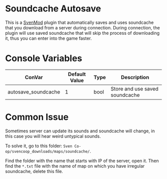 # Soundcache Autosave
This is a [SvenMod](https://github.com/sw1ft747/svenmod) plugin that automatically saves and uses soundcache that you download from a server during connection. During connection, the plugin will use saved soundcache that will skip the process of downloading it, thus you can enter into the game faster.

# Console Variables
ConVar | Default Value | Type | Description
--- | --- | --- | ---
autosave_soundcache | 1 | bool | Store and use saved soundcache

# Common Issue
Sometimes server can update its sounds and soundcache will change, in this case you will hear weird untypical sounds.

To solve it, go to this folder: `Sven Co-op/svencoop_downloads/maps/soundcache/`.

Find the folder with the name that starts with IP of the server, open it. Then find the `*.txt` file with the name of map on which you have irregular soundcache, delete this file.
